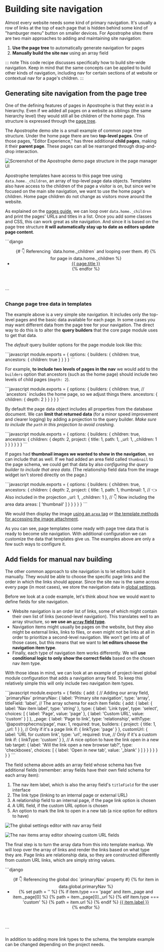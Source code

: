 # Building site navigation

Almost every website needs some kind of primary navigation. It's usually a row of links at the top of each page that is hidden behind some kind of "hamburger menu" button on smaller devices. For Apostrophe sites there are two main approaches to adding and maintaining site navigation:

1. **Use the page tree** to automatically generate navigation for pages
2. **Manually build the site nav** using an array field

::: note
This code recipe discusses specifically how to build site-wide navigation. Keep in mind that the same concepts can be applied to build other kinds of navigation, including nav for certain sections of at website or contextual nav for a page's children.
:::

## Generating site navigation from the page tree

One of the defining features of pages in Apostrophe is that they exist in a hierarchy. Even if we added all pages on a website as siblings (the same hierarchy level) they would still all be children of the home page. This structure is expressed through the [page tree](/guide/pages.md#connecting-pages-with-page-tree-navigation).

The Apostrophe demo site is a small example of common page tree structure. Under the home page there are two **top-level pages**. One of those pages, "Editor Experience," has three additional **child pages**, making it their **parent page**. These pages can all be rearranged through drag-and-drop interaction.

![Screenshot of the Apostrophe demo page structure in the page manager UI](/images/recipes/demo-page-tree.png)

Apostrophe templates have access to this page tree using `data.home._children`, an array of top-level page data objects. Templates also have access to the children of the page a visitor is on, but since we're focused on the main site navigation, we want to use the home page's children. Home page children do not change as visitors move around the website.

As explained on the [pages guide](/guide/pages.md#connecting-pages-with-page-tree-navigation), we can loop over `data.home._children` and print the pages' URLs and titles in a list. Once you add some classes and CSS, this can work great as site navigation. And since it is based on the page tree structure **it will automatically stay up to date as editors update page content**.

<AposCodeBlock>
  ```django
  <header>
    <nav>
      <ul>
        {# 👇 Referencing `data.home._children` and looping over them. #}
        {% for page in data.home._children %}
          <li>
            <a href="{{ page._url }}">{{ page.title }}</a>
          </li>
        {% endfor %}
      </ul>
    </nav>
  </header>
  ```
  <template v-slot:caption>
    views/layout.html
  </template>
</AposCodeBlock>

### Change page tree data in templates

The example above is a very simple site navigation. It includes only the top-level pages and the basic data available for each page. In some cases you may want different data from the page tree for your navigation. The direct way to do this is to alter the **query builders** that the core page module uses to get that data.

The *default* query builder options for the page module look like this:

<AposCodeBlock>
  ```javascript
  module.exports = {
    options: {
      builders: {
        children: true,
        ancestors: {
          children: true
        }
      }
    }
  }
  ```
  <template v-slot:caption>
    modules/@apostrophecms/page/index.js
  </template>
</AposCodeBlock>

For example, **to include two levels of pages in the nav** we would add to the `builders` option that ancestors (such as the home page) should include two levels of child pages (`depth: 2`).

<AposCodeBlock>
  ```javascript
  module.exports = {
    options: {
      builders: {
        children: true,
        // `ancestors` includes the home page, so we adjust things there.
        ancestors: {
          children: {
            depth: 2
          }
        }
      }
    }
  }
  ```
  <template v-slot:caption>
    modules/@apostrophecms/page/index.js
  </template>
</AposCodeBlock>

By default the page data object includes all properties from the database document. We can **limit that returned data** (for a minor speed improvement and clearer logging) by adding a projection to the query builder. *Make sure to include the `path` in this projection to avoid crashing.*

<AposCodeBlock>
  ```javascript
  module.exports = {
    options: {
      builders: {
        children: true,
        ancestors: {
          children: {
            depth: 2,
            project: {
              title: 1,
              path: 1,
              _url: 1,
              _children: 1
            }
          }
        }
      }
    }
  }
  ```
  <template v-slot:caption>
    modules/@apostrophecms/page/index.js
  </template>
</AposCodeBlock>

If pages had **thumbnail images we wanted to show in the navigation**, we can include that as well. If we had added an area field called `thumbnail` to the page schema, we could get that data by also *configuring the query builder to include that area data*. (The relationship field data from the image widget isn't stored directly on the page.)

<AposCodeBlock>
  ```javascript
  module.exports = {
    options: {
      builders: {
        children: true,
        ancestors: {
          children: {
            depth: 2,
            project: {
              title: 1,
              path: 1,
              thumbnail: 1, // 👈 Also included in the projection
              _url: 1,
              _children: 1
            },
            // 👇 Now including the area data
            areas: [ 'thumbnail' ]
          }
        }
      }
    }
  }
  ```
  <template v-slot:caption>
    modules/@apostrophecms/page/index.js
  </template>
</AposCodeBlock>

We would then display the image [using an `area` tag](/guide/media.html#the-image-widget-option) or [the template methods for accessing the image attachment](/guide/media.html#the-relationship-field-option).

As you can see, page templates come ready with page tree data that is ready to become site navigation. With additional configuration we can customize the data that templates give us. The examples above are only a few such ways to configure it.

## Add fields for manual nav building

The other common approach to site navigation is to let editors build it manually. They would be able to choose the specific page links and the order in which the links should appear. Since the site nav is the same across every page (in most cases), we store the navigation data in [global settings](/guide/global.md).

Before we look at a code example, let's think about how we would want to define fields for site navigation.

- Website navigation is an order list of links, some of which might contain their own list of links (second-level navigation). This translates well to an array structure, so **we use an [`array` field type](/reference/field-types/array.md)**.
- Navigation items might usually be pages on the website, but they also might be external links, links to files, or even might not be links at all in order to prioritize a second-level navigation. We won't get into all of those cases, but this means that we want to **let editors choose the navigation item type**.
- Finally, each type of navigation item works differently. We will **use conditional logic to only show the correct fields** based on the chosen nav item type.

With those ideas in mind, we can look at an example of project-level global module configuration that adds a navigation array field. To keep this relatively simple this will only include two navigation item types.

<AposCodeBlock>
  ```javascript
  module.exports = {
    fields: {
      add: {
        // Adding our array field, `primaryNav`
        primaryNav: {
          label: 'Primary site navigation',
          type: 'array',
          titleField: 'label',
          // The array schema for each item
          fields: {
            add: {
              label: {
                label: 'Nav item label',
                type: 'string'
              },
              type: {
                label: 'Link type',
                type: 'select',
                choices: [
                  {
                    label: 'Page',
                    value: 'page'
                  },
                  {
                    label: 'Custom URL',
                    value: 'custom'
                  }
                ]
              },
              _page: {
                label: 'Page to link',
                type: 'relationship',
                withType: '@apostrophecms/page',
                max: 1,
                required: true,
                builders: {
                  project: {
                    title: 1,
                    _url: 1
                  }
                },
                // Only if it's a page link
                if: {
                  linkType: 'page'
                }
              },
              customUrl: {
                label: 'URL for custom link',
                type: 'url',
                required: true,
                // Only if it's a custom link
                if: {
                  linkType: 'custom'
                }
              },
              // A nice option to have the link open in a new tab
              target: {
                label: 'Will the link open a new browser tab?',
                type: 'checkboxes',
                choices: [
                  {
                    label: 'Open in new tab',
                    value: '_blank'
                  }
                ]
              }
            }
          }
        }
      }
    }
  }
  ```
  <template v-slot:caption>
    modules/@apostrophecms/global/index.js
  </template>
</AposCodeBlock>

The field schema above adds an array field whose schema has five additional fields (remember: array fields have their own field schema for each array item):

1. The nav item label, which is also the array field's `titleField` for the user interface
2. The link type (linking to an internal page or external URL)
3. A relationship field to an internal page, if the page link option is chosen
4. A URL field, if the custom URL option is chosen
5. An option to mark the link to open in a new tab (a nice option for editors to have)

![The global settings editor with nav array field](/images/recipes/nav-array-field.png)

![The nav items array editor showing custom URL fields](/images/recipes/nav-array-schema.png)

The final step is to turn the array data from this into template markup. We will loop over the array of links and render the links based on what type they are. Page links are relationship data, so they are constructed differently from custom URL links, which are simply string values.


<AposCodeBlock>
  ```django
  <header>
    <nav>
      <ul>
        {# 👇 Referencing the global doc `primaryNav` property #}
        {% for item in data.global.primaryNav %}
          <li>
            {% set path = '' %}
            {% if item.type === 'page' and item._page and item._page[0] %}
              {% path = item._page[0]._url %}
            {% elif item.type === 'custom' %}
              {% path = item.url %}
            {% endif %}
            <a href="{{ path }}"
              {% if item.target[0] === '_blank' %} target="_blank" {% endif %}
            >{{ item.label }}</a>
          </li>
        {% endfor %}
      </ul>
    </nav>
  </header>
  ```
  <template v-slot:caption>
    views/layout.html
  </template>
</AposCodeBlock>

In addition to adding more link types to the schema, the template example can be changed depending on the project needs.




